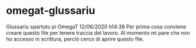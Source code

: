# omegat-glussariu
Glussariu spartutu pi OmegaT
12/06/2020 h14:38 Per prima cosa conviene creare questo file per tenere traccia del lavoro. Al momento mi pare che non ho accesso in scrittura, perciò cerco di aprire questo file.
